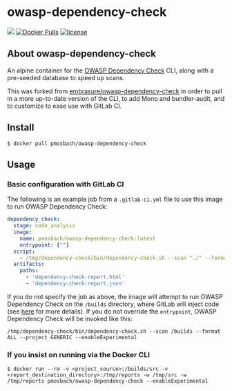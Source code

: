 # owasp-dependency-check

[![](https://images.microbadger.com/badges/image/pmosbach/owasp-dependency-check.svg)](https://microbadger.com/images/pmosbach/owasp-dependency-check "Get your own image badge on microbadger.com") [![Docker Pulls](https://img.shields.io/docker/pulls/pmosbach/owasp-dependency-check.svg?maxAge=2592000)](https://hub.docker.com/r/pmosbach/owasp-dependency-check/) [![license](https://img.shields.io/badge/license-MIT-blue.svg?style=flat)](https://github.com/pmosbach/owasp-dependency-check/blob/master/LICENSE)

## About owasp-dependency-check

An alpine container for the [OWASP Dependency Check](https://www.owasp.org/index.php/OWASP_Dependency_Check) CLI, along with a pre-seeded database to speed up scans.

This was forked from [embrasure/owasp-dependency-check](https://github.com/embrasure/owasp-dependency-check) in order to pull in a more up-to-date version of the CLI, to add Mono and bundler-audit, and to customize to ease use with GitLab CI.

## Install

`$ docker pull pmosbach/owasp-dependency-check`

## Usage

### Basic configuration with GitLab CI

The following is an example job from a `.gitlab-ci.yml` file to use this image to run OWASP Dependency Check:
```yml
dependency_check:
  stage: code_analysis
  image:
    name: pmosbach/owasp-dependency-check:latest
    entrypoint: [""]
  script:
    - /tmp/dependency-check/bin/dependency-check.sh --scan "./" --format ALL --project "$CI_PROJECT_NAME --enableExperimental"
  artifacts:
    paths:
      - 'dependency-check-report.html'
      - 'dependency-check-report.json'
```

If you do not specify the job as above, the image will attempt to run OWASP Dependency Check on the `/builds` directory, where GitLab will inject code
(see [here](https://docs.gitlab.com/ce/ci/docker/using_docker_images.html#how-docker-integration-works) for more details). If you do not override the
`entrypoint`, OWASP Dependency Check will be invoked like this:

`/tmp/dependency-check/bin/dependency-check.sh --scan /builds --format ALL --project GENERIC --enableExperimental`

### If you insist on running via the Docker CLI

`$ docker run --rm -v <project_source>:/builds/src -v <report_destination_directory>:/tmp/reports -w /tmp/src -w /tmp/reports pmosbach/owasp-dependency-check --enableExperimental`
